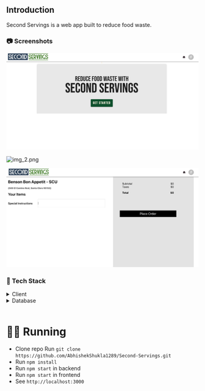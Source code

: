 ## Introduction
Second Servings is a web app built to reduce food waste.

### :camera: Screenshots

![img_1.png](img_1.png)

![img_2.png](img_2.png)

![img_3.png](img_3.png)

### :space_invader: Tech Stack

<details>
  <summary>Client</summary>
  <ul>
    <li><a href="https://react.dev/">React.js</a></li>
    <li><a href="https://nextjs.org/">Next.js</a></li>
    <li><a href="https://tailwindcss.com/">TailwindCSS</a></li>
  </ul>
</details>

<details>
<summary>Database</summary>
  <ul>
    <li><a href="https://www.mongodb.com/">MongoDB</a></li>
  </ul>
</details>
<br />

# 🏃‍♀️ Running

-   Clone repo Run `git clone https://github.com/AbhishekShukla1289/Second-Servings.git`
-   Run `npm install`
-   Run `npm start` in backend
-   Run `npm start` in frontend
-   See `http://localhost:3000`